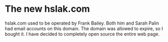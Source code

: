 # The new hslak.com

hslak.com used to be operated by Frank Bailey. Both him and Sarah Palin had email accounts on this domain. The domain was allowed to expire, so I bought it. I have decided to completely open source the entire web page.
